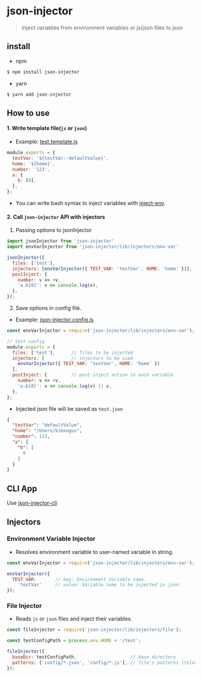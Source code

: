 # json-injector
> Inject variables from environment variables or js/json files to json

## install
- npm
```bash
$ npm install json-injector
```
- yarn
```bash
$ yarn add json-injector
```

## How to use
#### 1. Write template file(`js` or `json`)
- Example: [test.template.js](packages/json-injector/testConfig/test.template.js)
```js
module.exports = {
  testVar: '${testVar:-defaultValue}',
  home: '${home}',
  number: '123',
  a: {
    b: [0],
  },
};
```
- You can write bash syntax to inject variables with [inject-env](https://github.com/kimxogus/inject-env).

#### 2. Call `json-injector` API with injectors
1) Passing options to jsonInjector
```js
import jsonInjector from 'json-injector'
import envVarInjector from 'json-injector/lib/injectors/env-var'

jsonInjector({
  files: ['test'],
  injectors: [envVarInjector({ TEST_VAR: 'testVar', HOME: 'home' })],
  postInject: {
    number: v => +v,
    'a.b[0]': v => console.log(v),
  },
});
```
2) Save options in config file.
  - Example: [json-injector.config.js](packages/json-injector/testConfig/json-injector.config.js)
```js
const envVarInjector = require('json-injector/lib/injectors/env-var');

// test config
module.exports = {
  files: ['test'],      // files to be injected
  injectors: [          // injectors to be used
    envVarInjector({ TEST_VAR: 'testVar', HOME: 'home' })
  ],
  postInject: {         // post-inject action to each variable
    number: v => +v,
    'a.b[0]': v => console.log(v) || v,
  },
};
```

- Injected json file will be saved as `test.json`
```json
{
  "testVar": "defaultValue",
  "home": "/Users/kimxogus",
  "number": 123,
  "a": {
    "b": [
      0
    ]
  }
}
```


## CLI App
Use [json-injector-cli](https://npmjs.org/packages/json-injector-cli)

## Injectors

### Environment Variable Injector
- Resolves environment variable to user-named variable in string.
```js
const envVarInjector = require('json-injector/lib/injectors/env-var');

envVarInjector({
  TEST_VAR:       // key: Environment Variable name.
    'testVar'     // value: Variable name to be injected in json.
});
```

### File Injector
- Reads `js` or `json` files and inject their variables.
```js
const fileInjector = require('json-injector/lib/injectors/file');

const testConfigPath = process.env.HOME + '/test';

fileInjector({
  baseDir: testConfigPath,                    // base directory
  patterns: ['config/*.json', 'config/*.js'], // file's patterns (relative to baseDir)
});
```
